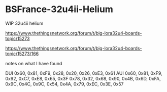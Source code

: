 # BSFrance-32u4ii-Helium
WIP 32u4ii helium


https://www.thethingsnetwork.org/forum/t/big-lora32u4-boards-topic/15273

https://www.thethingsnetwork.org/forum/t/big-lora32u4-boards-topic/15273/166

notes on what I have found


DUI 0x60, 0x81, 0xF9, 0x28, 0x20, 0x26, 0xE3, 0x61
AUI 0x60, 0x81, 0xF9, 0x92, 0xC7, 0xE8, 0x65, 0x3F
0x78, 0x32, 0x68, 0x90, 0x4B, 0x6D, 0xFA, 0x9C, 0x4C, 0x9C, 0x54, 0x4A, 0x79, 0xEC, 0x3E, 0x57
